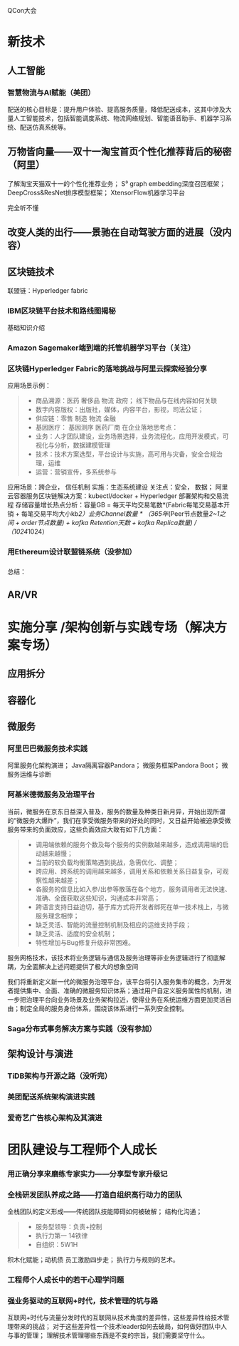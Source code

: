 QCon大会

# 新技术
## 人工智能
### 智慧物流与AI赋能（美团）
配送的核心目标是：提升用户体验、提高服务质量，降低配送成本，这其中涉及大量人工智能技术，包括智能调度系统、物流网络规划、智能语音助手、机器学习系统、配送仿真系统等。

## 万物皆向量——双十一淘宝首页个性化推荐背后的秘密（阿里）

了解淘宝天猫双十一的个性化推荐业务；
S³ graph embedding深度召回框架；
DeepCross&ResNet排序模型框架；
XtensorFlow机器学习平台

完全听不懂

## 改变人类的出行——景驰在自动驾驶方面的进展（没内容）

## 区块链技术
联盟链：Hyperledger fabric

### IBM区块链平台技术和路线图揭秘
基础知识介绍

### Amazon Sagemaker端到端的托管机器学习平台（关注）

### 区块链Hyperledger Fabric的落地挑战与阿里云探索经验分享
应用场景示例：
> * 商品溯源：医药 奢侈品 物流 政府； 线下物品与在线内容如何关联
> * 数字内容版权：出版社，媒体，内容平台，影视，司法公证；
> * 供应链：零售 制造 物流 金融
> * 基因医疗： 基因测序 医药厂商
在企业落地思考点：
> * 业务：人才团队建设，业务场景选择，业务流程化，应用开发模式，可视化与分析，数据建模管理
> * 技术：技术方案选型，平台设计与实施，高可用与灾备，安全合规治理，运维
> * 运营：营销宣传，多系统参与

应用场景：跨企业， 信任机制
实施：生态系统建设
关注点：安全， 数据； 
阿里云容器服务区块链解决方案：kubectl/docker + Hyperledger
部署架构和交易流程
存储容量增长热点分析：容量GB = 每天平均交易笔数*(Fabric每笔交易基本开销 + 每笔交易平均大小kb*2）*业务Channel数量 * （365*年*(Peer节点数量*2~1之间 + order节点数量) + kafka Retention天数 + kafka Replica数量) /（1024*1024）

### 用Ethereum设计联盟链系统（没参加）

###  
总结：


## AR/VR

# 实施分享 /架构创新与实践专场（解决方案专场）

## 应用拆分


## 容器化

## 微服务

### 阿里巴巴微服务技术实践
阿里服务化架构演进；
Java隔离容器Pandora；
微服务框架Pandora Boot；
微服务运维与诊断

### 阿基米德微服务及治理平台
当前，微服务在京东日益深入普及，服务的数量及种类日新月异，开始出现所谓的“微服务大爆炸”，我们在享受微服务带来的好处的同时，又日益开始被迫承受微服务带来的负面效应，这些负面效应大致有如下几方面：

> * 调用端依赖的服务个数及每个服务的实例数越来越多，造成调用端的启动越来越慢；
> * 当前的软负载均衡策略遇到挑战，急需优化、调整；
> * 跨应用、跨系统的调用越来越多，调用关系和依赖关系日益复杂，可观察性越来越差；
> * 各服务的信息比如入参/出参等散落在各个地方，服务调用者无法快速、准确、全面获取这些知识，沟通成本非常高；
> * 跨语言支持日益迫切，基于库方式将开发者绑死在单一技术栈上，与微服务理念相悖；
> * 缺乏灵活、智能的流量控制机制及相应的运维支持手段；
> * 缺乏灵活、适度的安全机制；
> * 特性增加与Bug修复升级非常困难。

服务网格技术，该技术将业务逻辑与通信及服务治理等非业务逻辑进行了彻底解耦，为全面解决上述问题提供了极大的想象空间

我们将重新定义新一代的微服务治理平台，该平台将引入服务集市的概念，为开发者提供集中、全面、准确的微服务知识体系；通过用户自定义服务属性的机制，进一步把治理平台向业务场景及业务架构拉近，使得业务在系统运维方面更加灵活自由；制定全局的服务身份体系，围绕该体系进行一系列安全控制。

### Saga分布式事务解决方案与实践（没有参加）

## 架构设计与演进

### TiDB架构与开源之路（没听完）
### 美团配送系统架构演进实践
### 爱奇艺广告核心架构及其演进


# 团队建设与工程师个人成长

### 用正确分享来磨练专家实力——分享型专家升级记
### 全栈研发团队养成之路——打造自组织高行动力的团队
全栈团队的定义形成——传统团队技能障碍如何被破解；
结构化沟通；
> * 服务型领导：负责+控制
> * 执行力第一 14铁律
> * 自组织：5W1H

积木化赋能；动机债
员工激励四步走；
执行力与规则的艺术。

### 工程师个人成长中的若干心理学问题

### 强业务驱动的互联网+时代，技术管理的坑与路
互联网+时代与流量分发时代的互联网从技术角度的差异性，这些差异性给技术管理带来的挑战；
对于这些差异性一个技术leader如何去破局，如何做好团队中人与事的管理；
理解技术管理哪些东西是不变的宗旨，我们需要坚守什么。